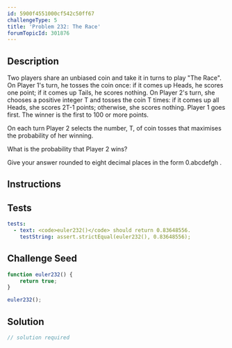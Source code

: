 ```yaml
---
id: 5900f4551000cf542c50ff67
challengeType: 5
title: 'Problem 232: The Race'
forumTopicId: 301876
---
```


## Description
<section id='description'>
Two players share an unbiased coin and take it in turns to play "The Race". On Player 1's turn, he tosses the coin once: if it comes up Heads, he scores one point; if it comes up Tails, he scores nothing. On Player 2's turn, she chooses a positive integer T and tosses the coin T times: if it comes up all Heads, she scores 2T-1 points; otherwise, she scores nothing. Player 1 goes first. The winner is the first to 100 or more points.

On each turn Player 2 selects the number, T, of coin tosses that maximises the probability of her winning.

What is the probability that Player 2 wins?

Give your answer rounded to eight decimal places in the form 0.abcdefgh .
</section>

## Instructions
<section id='instructions'>

</section>

## Tests
<section id='tests'>

```yml
tests:
  - text: <code>euler232()</code> should return 0.83648556.
    testString: assert.strictEqual(euler232(), 0.83648556);

```

</section>

## Challenge Seed
<section id='challengeSeed'>

<div id='js-seed'>

```js
function euler232() {
    return true;
}

euler232();
```

</div>



</section>

## Solution
<section id='solution'>

```js
// solution required
```

</section>
